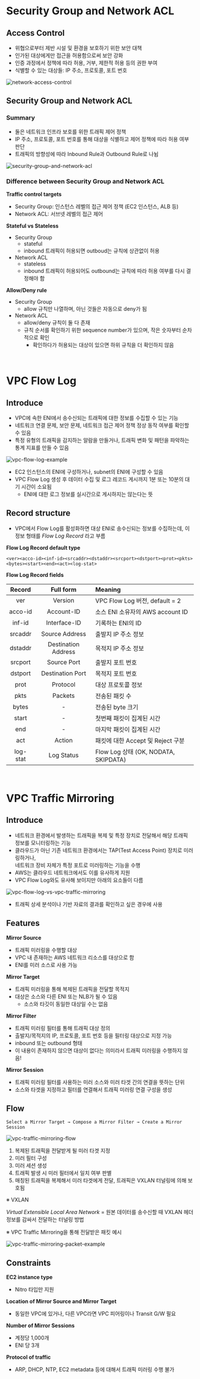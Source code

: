# Security Group and Network ACL

## Access Control

- 위협으로부터 제반 시설 및 환경을 보호하기 위한 보안 대책
- 인가된 대상에게만 접근을 허용함으로써 보안 강화
- 인증 과정에서 정책에 따라 허용, 거부, 제한적 허용 등의 권한 부여
- 식별할 수 있는 대상들: IP 주소, 프로토콜, 포트 번호

![network-access-control](https://github.com/nmin11/TIL/assets/75058239/01e1094e-ecf0-4ec8-85c5-52d5cedfc6ef)

## Security Group and Network ACL

### Summary

- 둘은 네트워크 인프라 보호를 위한 트래픽 제어 정책
- IP 주소, 프로토콜, 포트 번호를 통해 대상을 식별하고 제어 정책에 따라 허용 여부 판단
- 트래픽의 방향성에 따라 Inbound Rule과 Outbound Rule로 나뉨

![security-group-and-network-acl](https://github.com/nmin11/TIL/assets/75058239/7866cefb-4b40-4096-a58a-a41dc33007f4)

### Difference between Security Group and Network ACL

**Traffic control targets**

- Security Group: 인스턴스 레벨의 접근 제어 정책 (EC2 인스턴스, ALB 등)
- Network ACL: 서브넷 레벨의 접근 제어

**Stateful vs Stateless**

- Security Group
  - stateful
  - inbound 트래픽이 허용되면 outboud는 규칙에 상관없이 허용
- Network ACL
  - stateless
  - inbound 트래픽이 허용되어도 outbound는 규칙에 따라 허용 여부를 다시 결정해야 함

**Allow/Deny rule**

- Security Group
  - allow 규칙만 나열하며, 아닌 것들은 자동으로 deny가 됨
- Network ACL
  - allow/deny 규칙이 둘 다 존재
  - 규칙 순서를 확인하기 위한 sequence number가 있으며, 작은 숫자부터 순차적으로 확인
    - 확인하다가 허용되는 대상이 있으면 하위 규칙을 더 확인하지 않음

<br>

# VPC Flow Log

## Introduce

- VPC에 속한 ENI에서 송수신되는 트래픽에 대한 정보를 수집할 수 있는 기능
- 네트워크 연결 문제, 보안 문제, 네트워크 접근 제어 정책 정상 동작 여부를 확인할 수 있음
- 특정 유형의 트래픽을 감지하는 알람을 만들거나, 트래픽 변화 및 패턴을 파악하는 통계 지표를 만들 수 있음

![vpc-flow-log-example](https://github.com/nmin11/TIL/assets/75058239/63fc50d4-00b2-4ee3-b6bc-9f5b52ccfb80)

- EC2 인스턴스의 ENI에 구성하거나, subnet의 ENI에 구성할 수 있음
- VPC Flow Log 생성 후 데이터 수집 및 로그 레코드 게시까지 1분 또는 10분의 대기 시간이 소요됨
  - ENI에 대한 로그 정보를 실시간으로 게시하지는 않는다는 뜻

## Record structure

- VPC에서 Flow Log를 활성화하면 대상 ENI로 송수신되는 정보를 수집하는데, 이 정보 형태를 _Flow Log Record_ 라고 부름

**Flow Log Record default type**

```
<ver><acco-id><inf-id><srcaddr><dstaddr><srcport><dstport><prot><pkts><bytes><start><end><act><log-stat>
```

**Flow Log Record fields**

|  Record  |      Full form      | Meaning                              |
| :------: | :-----------------: | :----------------------------------- |
|   ver    |       Version       | VPC Flow Log 버전, default = 2       |
| acco-id  |     Account-ID      | 소스 ENI 소유자의 AWS account ID     |
|  inf-id  |    Interface-ID     | 기록하는 ENI의 ID                    |
| srcaddr  |   Source Address    | 출발지 IP 주소 정보                  |
| dstaddr  | Destination Address | 목적지 IP 주소 정보                  |
| srcport  |     Source Port     | 출발지 포트 번호                     |
| dstport  |  Destination Port   | 목적지 포트 번호                     |
|   prot   |      Protocol       | 대상 프로토콜 정보                   |
|   pkts   |       Packets       | 전송된 패킷 수                       |
|  bytes   |          -          | 전송된 byte 크기                     |
|  start   |          -          | 첫번째 패킷이 집계된 시간            |
|   end    |          -          | 마지막 패킷이 집계된 시간            |
|   act    |       Action        | 패킷에 대한 Accept 및 Reject 구분    |
| log-stat |     Log Status      | Flow Log 상태 (OK, NODATA, SKIPDATA) |

<br>

# VPC Traffic Mirroring

## Introduce

- 네트워크 환경에서 발생하는 트래픽을 복제 및 특정 장치로 전달해서 해당 트래픽 정보를 모니터링하는 기능
- 클라우드가 아닌 기존 네트워크 환경에서는 TAP(Test Access Point) 장치로 미러링하거나,<br>네트워크 장비 자체가 특정 포트로 미러링하는 기능을 수행
- AWS는 클라우드 네트워크에서도 이를 유사하게 지원
- VPC Flow Log와도 유사해 보이지만 아래의 요소들이 다름

![vpc-flow-log-vs-vpc-traffic-mirroring](https://github.com/nmin11/TIL/assets/75058239/0ae14ab2-0f0d-4e42-b270-4753c3ca4397)

- 트래픽 상세 분석이나 기반 자료의 결과를 확인하고 싶은 경우에 사용

## Features

**Mirror Source**

- 트래픽 미러링을 수행할 대상
- VPC 내 존재하는 AWS 네트워크 리소스를 대상으로 함
- ENI를 미러 소스로 사용 가능

**Mirror Target**

- 트래픽 미러링을 통해 복제된 트래픽을 전달할 목적지
- 대상은 소스와 다른 ENI 또는 NLB가 될 수 있음
  - 소스와 타깃이 동일한 대상일 수는 없음

**Mirror Filter**

- 트래픽 미러링 필터를 통해 트래픽 대상 정의
- 출발지/목적지의 IP, 프로토콜, 포트 번호 등을 필터링 대상으로 지정 가능
- inbound 또는 outbound 형태
- 이 내용이 존재하지 않으면 대상이 없다는 의미라서 트래픽 미러링을 수행하지 않음!

**Mirror Session**

- 트래픽 미러링 필터를 사용하는 미러 소스와 미러 타겟 간의 연결을 뜻하는 단위
- 소스와 타겟을 지정하고 필터를 연결해서 트래픽 미러링 연결 구성을 생성

## Flow

`Select a Mirror Target → Compose a Mirror Filter → Create a Mirror Session`

![vpc-traffic-mirroring-flow](https://github.com/nmin11/TIL/assets/75058239/d1932e08-5579-4222-9206-744a821fb173)

1. 복제된 트래픽을 전달받게 될 미러 타겟 지정
2. 미러 필터 구성
3. 미러 세션 생성
4. 트래픽 발생 시 미러 필터에서 일치 여부 판별
5. 매칭된 트래픽을 복제해서 미러 타겟에게 전달, 트래픽은 VXLAN 터널링에 의해 보호됨

※ VXLAN

_Virtual Extensible Local Area Network_
= 원본 데이터를 송수신할 때 VXLAN 헤더 정보를 감싸서 전달하는 터널링 방법

※ VPC Traffic Mirroring을 통해 전달받은 패킷 예시

![vpc-traffic-mirroring-packet-example](https://github.com/nmin11/TIL/assets/75058239/03c9fc96-8409-4d14-a29b-ce445246c639)

## Constraints

**EC2 instance type**

- Nitro 타입만 지원

**Location of Mirror Source and Mirror Target**

- 동일한 VPC에 있거나, 다른 VPC라면 VPC 피어링이나 Transit G/W 필요

**Number of Mirror Sessions**

- 계정당 1,000개
- ENI 당 3개

**Protocol of traffic**

- ARP, DHCP, NTP, EC2 metadata 등에 대해서 트래픽 미러링 수행 불가
